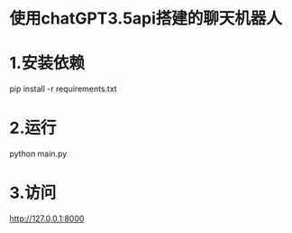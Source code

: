 # 使用chatGPT3.5api搭建的聊天机器人
# 1.安装依赖
pip install -r requirements.txt

# 2.运行
python main.py

# 3.访问
http://127.0.0.1:8000